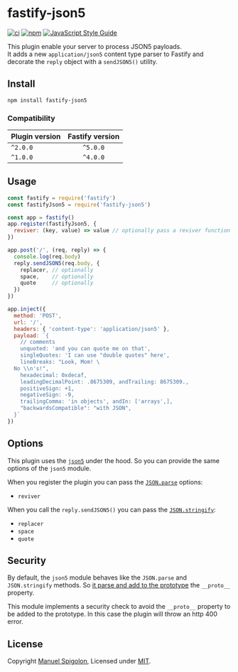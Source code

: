 # fastify-json5

[![ci](https://github.com/Eomm/fastify-json5/actions/workflows/ci.yml/badge.svg?branch=main)](https://github.com/Eomm/fastify-json5/actions/workflows/ci.yml)
[![npm](https://img.shields.io/npm/v/fastify-json5)](https://www.npmjs.com/package/fastify-json5)
[![JavaScript Style Guide](https://img.shields.io/badge/code_style-standard-brightgreen.svg)](https://standardjs.com)

This plugin enable your server to process JSON5 payloads.  
It adds a new `application/json5` content type parser to Fastify and
decorate the `reply` object with a `sendJSON5()` utility.


## Install

```
npm install fastify-json5
```

### Compatibility

| Plugin version | Fastify version |
| -------------- |:---------------:|
| `^2.0.0` | `^5.0.0` |
| `^1.0.0` | `^4.0.0` |


## Usage


```js
const fastify = require('fastify')
const fastifyJson5 = require('fastify-json5')

const app = fastify()
app.register(fastifyJson5, { 
  reviver: (key, value) => value // optionally pass a reviver function
})

app.post('/', (req, reply) => {
  console.log(req.body)
  reply.sendJSON5(req.body, {
    replacer, // optionally
    space,    // optionally
    quote     // optionally
  })
})

app.inject({
  method: 'POST',
  url: '/',
  headers: { 'content-type': 'application/json5' },
  payload: `{
    // comments
    unquoted: 'and you can quote me on that',
    singleQuotes: 'I can use "double quotes" here',
    lineBreaks: "Look, Mom! \
  No \\n's!",
    hexadecimal: 0xdecaf,
    leadingDecimalPoint: .8675309, andTrailing: 8675309.,
    positiveSign: +1,
    negativeSign: -9,
    trailingComma: 'in objects', andIn: ['arrays',],
    "backwardsCompatible": "with JSON",
  }`
})
```


## Options

This plugin uses the [`json5`](https://github.com/json5/json5) under the hood.
So you can provide the same options of the `json5` module.

When you register the plugin you can pass the [`JSON.parse`](https://github.com/json5/json5#parameters) options:

- `reviver`

When you call the `reply.sendJSON5()` you can pass the [`JSON.stringify`](https://github.com/json5/json5#parameters-1):

- `replacer`
- `space`
- `quote`


## Security

By default, the `json5` module behaves like the `JSON.parse` and `JSON.stringify` methods.
So [it parse and add to the prototype](https://github.com/json5/json5/commit/4a8c4568fe6bf85daf6f473aaa50007c43f74d6e) the `__proto__` property.

This module implements a security check to avoid the `__proto__` property to be added to the prototype. In this case the plugin will throw an http 400 error.


## License

Copyright [Manuel Spigolon](https://github.com/Eomm), Licensed under [MIT](./LICENSE).
